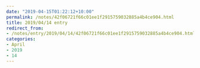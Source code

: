 ```yaml
---
date: "2019-04-15T01:22:12+10:00"
permalink: /notes/42f06721f66c01ee1f2915759032885a4b4ce904.html
title: 2019/04/14 entry
redirect_from:
- /notes/entry/2019/04/14/42f06721f66c01ee1f2915759032885a4b4ce904.html
categories:
- April
- 2019
- 14
---
```

